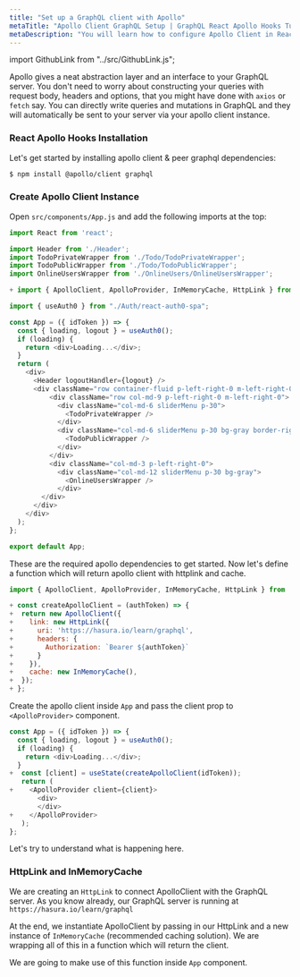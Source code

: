 ```yaml
---
title: "Set up a GraphQL client with Apollo"
metaTitle: "Apollo Client GraphQL Setup | GraphQL React Apollo Hooks Tutorial"
metaDescription: "You will learn how to configure Apollo Client in React by installing @apollo/client"
---
```


import GithubLink from "../src/GithubLink.js";

Apollo gives a neat abstraction layer and an interface to your GraphQL server. You don't need to worry about constructing your queries with request body, headers and options, that you might have done with `axios` or `fetch` say. You can directly write queries and mutations in GraphQL and they will automatically be sent to your server via your apollo client instance.

### React Apollo Hooks Installation

Let's get started by installing apollo client & peer graphql dependencies:

```bash
$ npm install @apollo/client graphql
```

### Create Apollo Client Instance

Open `src/components/App.js` and add the following imports at the top:

<GithubLink link="https://github.com/hasura/learn-graphql/blob/master/tutorials/frontend/react-apollo-hooks/app-final/src/components/App.js" text="src/components/App.js" />

```javascript
import React from 'react';

import Header from './Header';
import TodoPrivateWrapper from './Todo/TodoPrivateWrapper';
import TodoPublicWrapper from './Todo/TodoPublicWrapper';
import OnlineUsersWrapper from './OnlineUsers/OnlineUsersWrapper';

+ import { ApolloClient, ApolloProvider, InMemoryCache, HttpLink } from '@apollo/client';

import { useAuth0 } from "./Auth/react-auth0-spa";

const App = ({ idToken }) => {
  const { loading, logout } = useAuth0();
  if (loading) {
    return <div>Loading...</div>;
  }
  return (
    <div>
      <Header logoutHandler={logout} />
      <div className="row container-fluid p-left-right-0 m-left-right-0">
          <div className="row col-md-9 p-left-right-0 m-left-right-0">
            <div className="col-md-6 sliderMenu p-30">
              <TodoPrivateWrapper />
            </div>
            <div className="col-md-6 sliderMenu p-30 bg-gray border-right">
              <TodoPublicWrapper />
            </div>
          </div>
          <div className="col-md-3 p-left-right-0">
            <div className="col-md-12 sliderMenu p-30 bg-gray">
              <OnlineUsersWrapper />
            </div>
        </div>
      </div>
    </div>
  );
};

export default App;
```

These are the required apollo dependencies to get started. Now let's define a function which will return apollo client with httplink and cache.

```javascript
import { ApolloClient, ApolloProvider, InMemoryCache, HttpLink } from '@apollo/client';

+ const createApolloClient = (authToken) => {
+  return new ApolloClient({
+    link: new HttpLink({
+      uri: 'https://hasura.io/learn/graphql',
+      headers: {
+        Authorization: `Bearer ${authToken}`
+      }
+    }),
+    cache: new InMemoryCache(),
+  });
+ };
```

Create the apollo client inside `App` and pass the client prop to `<ApolloProvider>` component.

```javascript
const App = ({ idToken }) => {
  const { loading, logout } = useAuth0();
  if (loading) {
    return <div>Loading...</div>;
  }
+  const [client] = useState(createApolloClient(idToken));
   return (
+    <ApolloProvider client={client}>
       <div>
       </div>
+    </ApolloProvider>
   );
};
```

Let's try to understand what is happening here.

### HttpLink and InMemoryCache

We are creating an `HttpLink` to connect ApolloClient with the GraphQL server. As you know already, our GraphQL server is running at `https://hasura.io/learn/graphql`

At the end, we instantiate ApolloClient by passing in our HttpLink and a new instance of `InMemoryCache` (recommended caching solution). We are wrapping all of this in a function which will return the client.

We are going to make use of this function inside `App` component.
